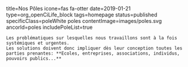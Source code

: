 title=Nos Pôles
icone=fas fa-otter
date=2019-01-21
type=org_openCiLife_block
tags=homepage
status=published
specificClass=poleWhite poles
contentImage=images/poles.svg
ancorId=poles
includePoleList=true
~~~~~~
Les problématiques sur lesquelles nous travaillons sont à la fois systémiques et urgentes.
Les solutions doivent donc impliquer dès leur conception toutes les parties prenantes: **Ecoles, entreprises, associations, individus, pouvoirs publics...**
